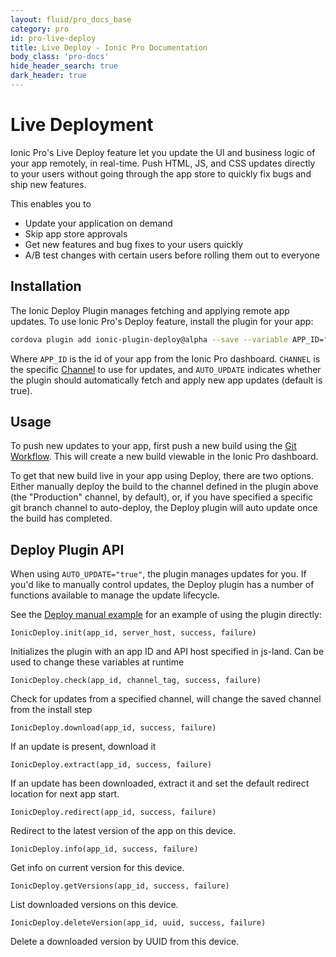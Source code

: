 ```yaml
---
layout: fluid/pro_docs_base
category: pro
id: pro-live-deploy
title: Live Deploy - Ionic Pro Documentation
body_class: 'pro-docs'
hide_header_search: true
dark_header: true
---
```


# Live Deployment

Ionic Pro's Live Deploy feature let you update the UI and business logic of your app remotely, in real-time. Push HTML, JS, and CSS updates directly to your users without going through the
app store to quickly fix bugs and ship new features.

This enables you to

* Update your application on demand
* Skip app store approvals
* Get new features and bug fixes to your users quickly
* A/B test changes with certain users before rolling them out to everyone


## Installation

The Ionic Deploy Plugin manages fetching and applying remote app updates. To use Ionic Pro's Deploy feature, install the plugin for your app:

```bash
cordova plugin add ionic-plugin-deploy@alpha --save --variable APP_ID="APP_ID" --variable CHANNEL_NAME="CHANNEL" --variable AUTO_UPDATE="true"
```

Where `APP_ID` is the id of your app from the Ionic Pro dashboard. `CHANNEL` is the specific [Channel](concepts.html#channels) to use for updates, and `AUTO_UPDATE` indicates whether the plugin should automatically fetch and apply new app updates (default is true).

## Usage

To push new updates to your app, first push a new build using the [Git Workflow](git.html). This will create a new build viewable in the Ionic Pro dashboard.

To get that new build live in your app using Deploy, there are two options. Either manually deploy the build to the channel defined in the plugin above (the "Production" channel, by default), or, if you have specified a specific git branch channel to auto-deploy, the Deploy plugin will auto update once the build has completed.

## Deploy Plugin API

When using `AUTO_UPDATE="true"`, the plugin manages updates for you. If you'd like to manually control updates, the Deploy plugin has a number of functions available to manage the update lifecycle.

See the [Deploy manual example]() for an example of using the plugin directly:

`IonicDeploy.init(app_id, server_host, success, failure)`

Initializes the plugin with an app ID and API host specified in js-land.  Can be used to change these variables at runtime

`IonicDeploy.check(app_id, channel_tag, success, failure)`

Check for updates from a specified channel, will change the saved channel from the install step

`IonicDeploy.download(app_id, success, failure)`

If an update is present, download it

`IonicDeploy.extract(app_id, success, failure)`

If an update has been downloaded, extract it and set the default redirect location for next app start.

`IonicDeploy.redirect(app_id, success, failure)`

Redirect to the latest version of the app on this device.

`IonicDeploy.info(app_id, success, failure)`

Get info on current version for this device.

`IonicDeploy.getVersions(app_id, success, failure)`

List downloaded versions on this device.

`IonicDeploy.deleteVersion(app_id, uuid, success, failure)`

Delete a downloaded version by UUID from this device.
